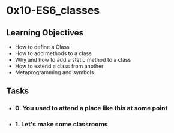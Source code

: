 # 0x10-ES6_classes

## Learning Objectives

- How to define a Class
- How to add methods to a class
- Why and how to add a static method to a class
- How to extend a class from another
- Metaprogramming and symbols

## Tasks

- ### 0. You used to attend a place like this at some point
- ### 1. Let's make some classrooms
